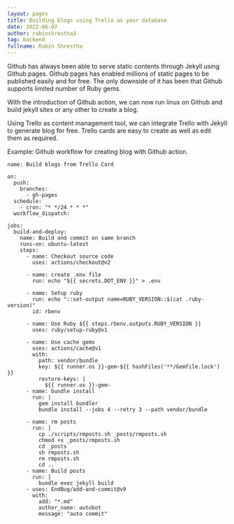 ```yaml
---
layout: pages
title: Building blogs using Trello as your database
date: 2022-06-07
author: rabinshrestha3
tag: backend
fullname: Rabin Shrestha
---
```


Github has always been able to serve static contents through Jekyll using Github pages. Github pages has enabled millions of static pages to be published easily and for free. The only downside of it has been that Github supports limited number of Ruby gems. 

With the introduction of Github action, we can now run linux on Github and build jekyll sites or any other to create a blog. 

Using Trello as content management tool, we can integrate Trello with Jekyll to generate blog for free. Trello cards are easy to create as well as edit them as required.  

Example: Github workflow for creating blog with Github action. 
```
name: Build blogs from Trello Card

on:
  push:
    branches:
      - gh-pages
  schedule:
    - cron: "* */24 * * *"
  workflow_dispatch:

jobs:
  build-and-deploy:
    name: Build and commit on same branch
    runs-on: ubuntu-latest
    steps:
      - name: Checkout source code
        uses: actions/checkout@v2

      - name: create .env file
        run: echo "${{ secrets.DOT_ENV }}" > .env

      - name: Setup ruby
        run: echo "::set-output name=RUBY_VERSION::$(cat .ruby-version)"
        id: rbenv

      - name: Use Ruby ${{ steps.rbenv.outputs.RUBY_VERSION }}
        uses: ruby/setup-ruby@v1

      - name: Use cache gems
        uses: actions/cache@v1
        with:
          path: vendor/bundle
          key: ${{ runner.os }}-gem-${{ hashFiles('**/Gemfile.lock') }}
          restore-keys: |
            ${{ runner.os }}-gem-
      - name: bundle install
        run: |
          gem install bundler
          bundle install --jobs 4 --retry 3 --path vendor/bundle

      - name: rm posts
        run: |
          cp ./scripts/rmposts.sh _posts/rmposts.sh
          chmod +x _posts/rmposts.sh
          cd _posts
          sh rmposts.sh
          rm rmposts.sh
          cd ..
      - name: Build posts
        run: |
          bundle exec jekyll build
      - uses: EndBug/add-and-commit@v9
        with:
          add: "*.md"
          author_name: autobot
          message: "auto commit"

```
        